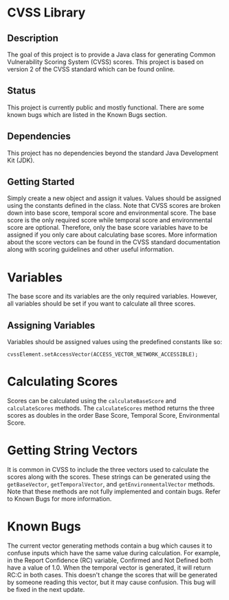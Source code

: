 CVSS Library
============

Description
-----------

The goal of this project is to provide a Java class for generating Common
Vulnerability Scoring System (CVSS) scores. This project is based on version
2 of the CVSS standard which can be found online.

Status
------

This project is currently public and mostly functional. There are some known
bugs which are listed in the Known Bugs section.

Dependencies
------------

This project has no dependencies beyond the standard Java Development Kit (JDK).

Getting Started
---------------

Simply create a new object and assign it values. Values should be assigned using
the constants defined in the class. Note that CVSS scores are broken down into
base score, temporal score and environmental score. The base score is the only
required score while temporal score and environmental score are optional. Therefore,
only the base score variables have to be assigned if you only care about calculating
base scores. More information about the score vectors can be found in the CVSS standard
documentation along with scoring guidelines and other useful information.

Variables
=========

The base score and its variables are the only required variables. However, all 
variables should be set if you want to calculate all three scores.

Assigning Variables
-------------------

Variables should be assigned values using the predefined constants like so:

`cvssElement.setAccessVector(ACCESS_VECTOR_NETWORK_ACCESSIBLE);`

Calculating Scores
==================

Scores can be calculated using the `calculateBaseScore` and `calculateScores` methods.
The `calculateScores` method returns the three scores as doubles in the order Base Score,
Temporal Score, Environmental Score.

Getting String Vectors
======================

It is common in CVSS to include the three vectors used to calculate the scores along
with the scores. These strings can be generated using the `getBaseVector`,
`getTemporalVector`, and `getEnvironmentalVector` methods. Note that these methods
are not fully implemented and contain bugs. Refer to Known Bugs for more information.

Known Bugs
==========

The current vector generating methods contain a bug which causes it to confuse inputs
which have the same value during calculation. For example, in the Report Confidence (RC)
variable, Confirmed and Not Defined both have a value of 1.0. When the temporal vector
is generated, it will return RC:C in both cases. This doesn't change the scores that will
be generated by someone reading this vector, but it may cause confusion. This bug will
be fixed in the next update.